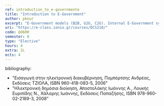 ```yaml
---
ref: introduction_to_e-governmente
title: "Introduction to E-Government"
author: pkour
excerpt: "E-Government models (B2B, G2G, C2G). Internal E-Government systems. external e-Government systems. Design and development principles of e-government services. Public operations and ICT-based business process re-engineering. Technologies, standards and policies supporting interoperability on e-government services. Public e-procurement systems. E-Invoicing systems.  Social media and e-government. E-participation and e-democracy systems. Adoption and success of e-government services and systems. "
uri: "https://e-class.ionio.gr/courses/DCS210/"
code: ΔΟ600
semester: 8
type: "Elective"
hours: 4
extra: 2L
ects: 4
---
```



bibliography: 
  - "Εισαγωγή στην ηλεκτρονική διακυβέρνηση, Πομπόρτσης Ανδρέας, Εκδόσεις ΤΖΙΟΛΑ, ISBN 960-418-083-5, 2006"
  - "Ηλεκτρονική δημόσια διοίκηση, Αποστολάκης Ιωάννης Α., Λουκής Ευριπίδης Ν., Χάλαρης Ιωάννης, Εκδόσεις Παπαζήσης, ISBN 978-960-02-2189-3, 2008"
  

